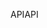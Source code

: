 <span data-ttu-id="34638-101">API</span><span class="sxs-lookup"><span data-stu-id="34638-101">API</span></span>